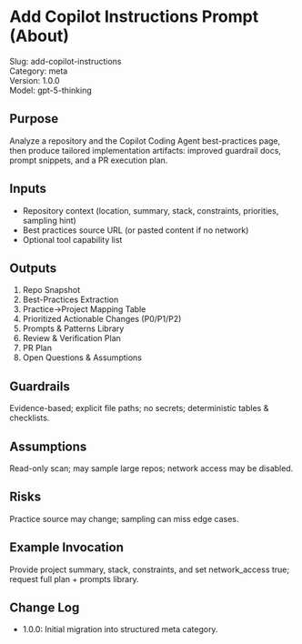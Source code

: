 # Add Copilot Instructions Prompt (About)

Slug: add-copilot-instructions  
Category: meta  
Version: 1.0.0  
Model: gpt-5-thinking

## Purpose
Analyze a repository and the Copilot Coding Agent best-practices page, then produce tailored implementation artifacts: improved guardrail docs, prompt snippets, and a PR execution plan.

## Inputs
- Repository context (location, summary, stack, constraints, priorities, sampling hint)
- Best practices source URL (or pasted content if no network)
- Optional tool capability list

## Outputs
1. Repo Snapshot  
2. Best-Practices Extraction  
3. Practice→Project Mapping Table  
4. Prioritized Actionable Changes (P0/P1/P2)  
5. Prompts & Patterns Library  
6. Review & Verification Plan  
7. PR Plan  
8. Open Questions & Assumptions

## Guardrails
Evidence-based; explicit file paths; no secrets; deterministic tables & checklists.

## Assumptions
Read-only scan; may sample large repos; network access may be disabled.

## Risks
Practice source may change; sampling can miss edge cases.

## Example Invocation
Provide project summary, stack, constraints, and set network_access true; request full plan + prompts library.

## Change Log
- 1.0.0: Initial migration into structured meta category.
